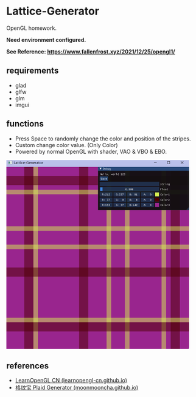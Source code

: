# Lattice-Generator
OpenGL homework. 

**Need environment configured.** 

**See Reference: https://www.fallenfrost.xyz/2021/12/25/opengl1/**

## requirements
- glad
- glfw
- glm
- imgui

## functions
- Press Space to randomly change the color and position of the stripes.
- Custom change color value. (Only Color)
- Powered by normal OpenGL with shader, VAO & VBO & EBO.

![demo](https://github.com/TheNovaMist/Lattice-Generator/blob/main/demo.png?raw=true)


## references
- [LearnOpenGL CN (learnopengl-cn.github.io)](https://learnopengl-cn.github.io/)
- [格纹宝 Plaid Generator (moonmooncha.github.io)](https://moonmooncha.github.io/Lattice-Generator/)

